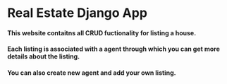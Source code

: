 # Real Estate Django App
#### This website contaitns all CRUD fuctionality for listing a house.
#### Each listing is associated with a agent through which you can get more details about the listing.
#### You can also create new agent and add your own listing.